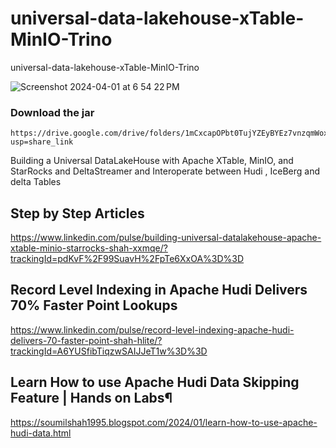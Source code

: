 # universal-data-lakehouse-xTable-MinIO-Trino
universal-data-lakehouse-xTable-MinIO-Trino

![Screenshot 2024-04-01 at 6 54 22 PM](https://github.com/soumilshah1995/universal-data-lakehouse-xTable-MinIO-Trino/assets/39345855/cec2c11a-1e88-478c-8fa0-37e7bb0c49fc)

### Download the jar 
```
https://drive.google.com/drive/folders/1mCxcapOPbt0TujYZEyBYEz7vnzqmWoxW?usp=share_link
```

Building a Universal DataLakeHouse with Apache XTable, MinIO, and StarRocks and DeltaStreamer and Interoperate between Hudi , IceBerg and delta Tables

## Step by Step Articles
https://www.linkedin.com/pulse/building-universal-datalakehouse-apache-xtable-minio-starrocks-shah-xxmqe/?trackingId=pdKvF%2F99SuavH%2FpTe6XxOA%3D%3D


## Record Level Indexing in Apache Hudi Delivers 70% Faster Point Lookups
https://www.linkedin.com/pulse/record-level-indexing-apache-hudi-delivers-70-faster-point-shah-hlite/?trackingId=A6YUSfibTiqzwSAIJJeT1w%3D%3D


## Learn How to use Apache Hudi Data Skipping Feature | Hands on Labs¶
https://soumilshah1995.blogspot.com/2024/01/learn-how-to-use-apache-hudi-data.html
